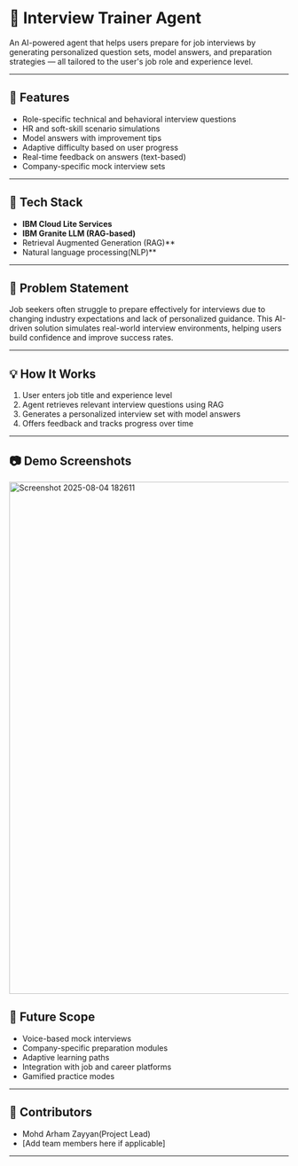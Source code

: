 # 🧠 Interview Trainer Agent

An AI-powered agent that helps users prepare for job interviews by generating personalized question sets, model answers, and preparation strategies — all tailored to the user's job role and experience level.

---

## 🚀 Features

- Role-specific technical and behavioral interview questions
- HR and soft-skill scenario simulations
- Model answers with improvement tips
- Adaptive difficulty based on user progress
- Real-time feedback on answers (text-based)
- Company-specific mock interview sets

---

## 🧩 Tech Stack

- **IBM Cloud Lite Services**  
- **IBM Granite LLM (RAG-based)**
- Retrieval Augmented Generation (RAG)**
- Natural language processing(NLP)**

---

## 📌 Problem Statement

Job seekers often struggle to prepare effectively for interviews due to changing industry expectations and lack of personalized guidance. This AI-driven solution simulates real-world interview environments, helping users build confidence and improve success rates.

---

## 💡 How It Works

1. User enters job title and experience level
2. Agent retrieves relevant interview questions using RAG
3. Generates a personalized interview set with model answers
4. Offers feedback and tracks progress over time

---

## 📷 Demo Screenshots

<img width="1919" height="924" alt="Screenshot 2025-08-04 182611" src="https://github.com/user-attachments/assets/ffb4de68-f902-46b8-8c86-2b3c80f4c150" />

## 🔮 Future Scope

- Voice-based mock interviews  
- Company-specific preparation modules  
- Adaptive learning paths  
- Integration with job and career platforms  
- Gamified practice modes  

---

## 🙌 Contributors

- Mohd Arham Zayyan(Project Lead)  
- [Add team members here if applicable]

---

